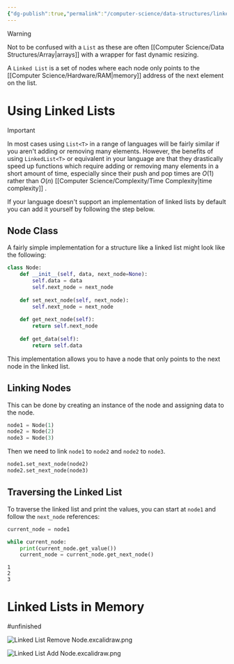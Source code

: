 ```yaml
---
{"dg-publish":true,"permalink":"/computer-science/data-structures/linked-list/","tags":["unfinished"]}
---
```


>[!warning]
> Not to be confused with a `List` as these are often [[Computer Science/Data Structures/Array\|arrays]] with a wrapper for fast dynamic resizing. 

A `Linked List` is a set of nodes where each node only points to the [[Computer Science/Hardware/RAM\|memory]] address of the next element on the list.

# Using Linked Lists

> [!important]
> In most cases using `List<T>` in a range of languages will be fairly similar if you aren't adding or removing many elements. However, the benefits of using `LinkedList<T>` or equivalent in your language are that they drastically speed up functions which require adding or removing many elements in a short amount of time, especially since their push and pop times are $O(1)$ rather than $O(n)$ [[Computer Science/Complexity/Time Complexity\|time complexity]] .

If your language doesn't support an implementation of linked lists by default you can add it yourself by following the step below.
## Node Class

A fairly simple implementation for a structure like a linked list might look like the following:

```python
class Node:
	def __init__(self, data, next_node=None):
		self.data = data
		self.next_node = next_node
	
	def set_next_node(self, next_node):
		self.next_node = next_node
	
	def get_next_node(self):
		return self.next_node
	
	def get_data(self):
		return self.data
```

This implementation allows you to have a node that only points to the next node in the linked list. 

## Linking Nodes

This can be done by creating an instance of the node and assigning data to the node.

```python
node1 = Node(1)
node2 = Node(2)
node3 = Node(3)
```

Then we need to link `node1` to `node2` and `node2` to `node3`.

```python
node1.set_next_node(node2)
node2.set_next_node(node3)
```

## Traversing the Linked List

To traverse the linked list and print the values, you can start at `node1` and follow the `next_node` references:

```python
current_node = node1

while current_node:
    print(current_node.get_value())
    current_node = current_node.get_next_node()
```
```output
1
2
3
```

# Linked Lists in Memory
#unfinished 

![Linked List Remove Node.excalidraw.png](/img/user/Excalidraw/Linked%20List%20Remove%20Node.excalidraw.png)

![Linked List Add Node.excalidraw.png](/img/user/Excalidraw/Linked%20List%20Add%20Node.excalidraw.png)

